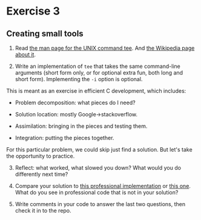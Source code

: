 # Exercise 3
## Creating small tools


1) Read [the man page for the UNIX command tee](http://man7.org/linux/man-pages/man1/tee.1.html).
And [the Wikipedia page about it](http://en.wikipedia.org/wiki/Tee_(command)).

2) Write an implementation of `tee` that takes the same command-line
arguments (short form only, or for optional extra fun, both long and
short form).  Implementing the `-i` option is optional.

This is meant as an exercise in efficient C development, which includes:

* Problem decomposition: what pieces do I need?

* Solution location: mostly Google->stackoverflow.

* Assimilation: bringing in the pieces and testing them.

* Integration: putting the pieces together.

For this particular problem, we could skip just find a solution.  But let's take the opportunity to practice.

3) Reflect: what worked, what slowed you down?  What would you do
differently next time?


4) Compare your solution to [this professional implementation](https://opensource.apple.com/source/shell_cmds/shell_cmds-170/tee/tee.c) or [this one](http://git.savannah.gnu.org/gitweb/?p=coreutils.git;a=blob;f=src/tee.c;h=5f04bfc86243911be2fb22c7c28447ae6fb0f993;hb=75aababed45d0120d44baa76c5107d0ceb71fc59).  What do you see in professional code that is not in your solution?

5) Write comments in your code to answer the last two questions, then check it in to the repo.
